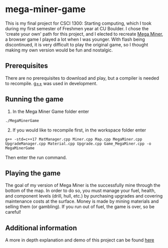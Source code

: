 # mega-miner-game

This is my final project for CSCI 1300: Starting computing, which I took during my first semester of Freshmen year at CU Boulder. I chose the 'create your own' path for this project, and I elected to recreate [Mega Miner](https://www.silvergames.com/en/mega-miner), a browser game I played a lot when I was younger. With flash being discontinued, it is very difficult to play the original game, so I thought making my own version would be fun and nostalgic.

## Prerequisites

There are no prerequisites to download and play, but a compiler is needed to recompile. [g++](https://www.geeksforgeeks.org/compiling-with-g-plus-plus/) was used in development.

## Running the game

1. In the Mega Miner Game folder enter 
```
./MegaMinerGame
```

2. If you would like to recompile first, in the workspace folder enter 
```
g++ -std=c++17 MatManager.cpp Miner.cpp Map.cpp MegaMiner.cpp UpgradeManager.cpp Material.cpp Upgrade.cpp Game_MegaMiner.cpp -o MegaMinerGame
```
Then enter the run command.

## Playing the game

The goal of my version of Mega Miner is the successfully mine through the bottom of the map. In order to do so, you must manage your fuel, health, and component levels (drill, hull, etc.) by purchasing upgrades and covering maintenance costs at the surface. Money is made by mining materials and selling them (or gambling).
If you run out of fuel, the game is over, so be careful!

## Additional information

A more in depth explanation and demo of this project can be found [here](https://www.youtube.com/watch?v=QYFAikeYlk4)
